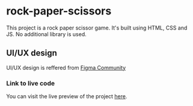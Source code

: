 # rock-paper-scissors

This project is a rock paper scissor game. It's built using HTML, CSS and JS.
No additional library is used.

## UI/UX design

UI/UX design is reffered from [Figma Community](https://www.figma.com/community/file/1010460624388193913)

### Link to live code

You can visit the live preview of the project [here](https://mushashi123.github.io/rock-paper-scissors/).
